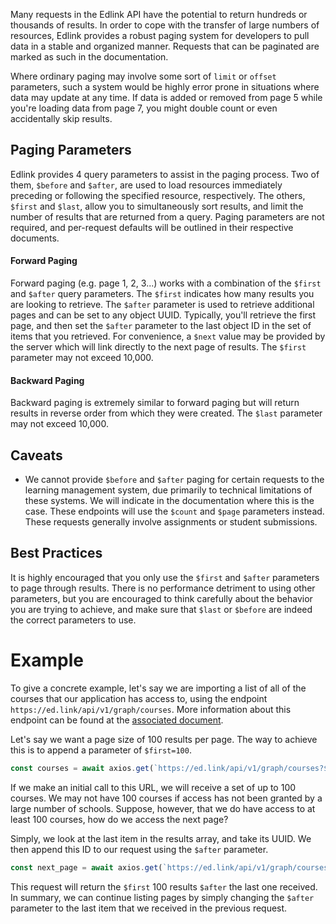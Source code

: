 Many requests in the Edlink API have the potential to return hundreds or thousands of results. In order to cope with the transfer of large numbers of resources, Edlink provides a robust paging system for developers to pull data in a stable and organized manner. Requests that can be paginated are marked as such in the documentation.

Where ordinary paging may involve some sort of `limit` or `offset` parameters, such a system would be highly error prone in situations where data may update at any time. If data is added or removed from page 5 while you're loading data from page 7, you might double count or even accidentally skip results.

## Paging Parameters

Edlink provides 4 query parameters to assist in the paging process. Two of them, `$before` and `$after`, are used to load resources immediately preceding or following the specified resource, respectively. The others, `$first` and `$last`, allow you to simultaneously sort results, and limit the number of results that are returned from a query. Paging parameters are not required, and per-request defaults will be outlined in their respective documents.

#### Forward Paging

Forward paging (e.g. page 1, 2, 3...) works with a combination of the `$first` and `$after` query parameters. The `$first` indicates how many results you are looking to retrieve. The `$after` parameter is used to retrieve additional pages and can be set to any object UUID. Typically, you'll retrieve the first page, and then set the `$after` parameter to the last object ID in the set of items that you retrieved. For convenience, a `$next` value may be provided by the server which will link directly to the next page of results. The `$first` parameter may not exceed 10,000.

#### Backward Paging

Backward paging is extremely similar to forward paging but will return results in reverse order from which they were created. The `$last` parameter may not exceed 10,000.

## Caveats

* We cannot provide `$before` and `$after` paging for certain requests to the learning management system, due primarily to technical limitations of these systems. We will indicate in the documentation where this is the case. These endpoints will use the `$count` and `$page` parameters instead. These requests generally involve assignments or student submissions.

## Best Practices

It is highly encouraged that you only use the `$first` and `$after` parameters to page through results. There is no performance detriment to using other parameters, but you are encouraged to think carefully about the behavior you are trying to achieve, and make sure that `$last` or `$before` are indeed the correct parameters to use.

# Example

To give a concrete example, let's say we are importing a list of all of the courses that our application has access to, using the endpoint `https://ed.link/api/v1/graph/courses`. More information about this endpoint can be found at the [associated document](/docs/graph/courses).

Let's say we want a page size of 100 results per page. The way to achieve this is to append a parameter of `$first=100`.

```javascript
const courses = await axios.get(`https://ed.link/api/v1/graph/courses?$first=100`);
```

If we make an initial call to this URL, we will receive a set of up to 100 courses. We may not have 100 courses if access has not been granted by a large number of schools. Suppose, however, that we do have access to at least 100 courses, how do we access the next page?

Simply, we look at the last item in the results array, and take its UUID. We then append this ID to our request using the `$after` parameter.

```javascript
const next_page = await axios.get(`https://ed.link/api/v1/graph/courses?$first=100&$after=${previous_uuid}>`);
```

This request will return the `$first` 100 results `$after` the last one received. In summary, we can continue listing pages by simply changing the `$after` parameter to the last item that we received in the previous request.